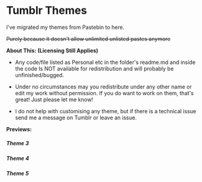 # Tumblr Themes

I've migrated my themes from Pastebin to here. 

~~Purely because it doesn't allow unlimited unlisted pastes anymore~~

**About This: (Licensing Still Applies)**

* Any code/file listed as Personal etc in the folder's readme.md and inside the code Is NOT available for redistribution and will probably be unfinished/bugged.

* Under no circumstances may you redistribute under any other name or edit my work without permission. If you do want to work on them, that's great! Just please let me know!

* I do not help with customising any theme, but if there is a technical issue send me a message on Tumblr or leave an issue. 

**Previews:**

##### Theme 3

##### Theme 4 

##### Theme 5
